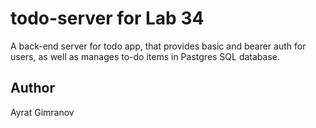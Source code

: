 # todo-server for Lab 34

A back-end server for todo app, that provides basic and bearer auth for users, as well as manages to-do items in Pastgres SQL database.

## Author

Ayrat Gimranov
